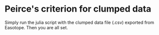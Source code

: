 # Peirce's criterion for clumped data
Simply run the julia script with the clumped data file (.csv) exported from Easotope. Then you are all set.
